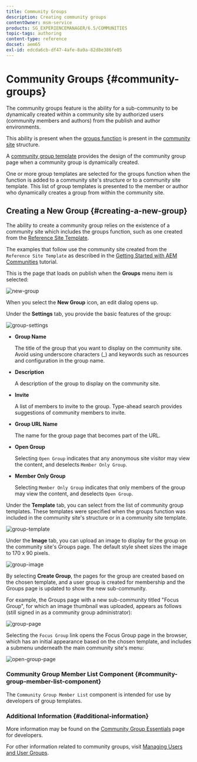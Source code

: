 ```yaml
---
title: Community Groups
description: Creating community groups
contentOwner: msm-service
products: SG_EXPERIENCEMANAGER/6.5/COMMUNITIES
topic-tags: authoring
content-type: reference
docset: aem65
exl-id: edcda6cb-df47-4afe-8a9a-82d8e386fe05
---
```

# Community Groups {#community-groups}

The community groups feature is the ability for a sub-community to be dynamically created within a community site by authorized users (community members and authors) from the publish and author environments.

This ability is present when the [groups function](/help/communities/functions.md#groups-function) is present in the [community site](/help/communities/sites-console.md) structure.

A [community group template](/help/communities/tools-groups.md) provides the design of the community group page when a community group is dynamically created.

One or more group templates are selected for the groups function when the function is added to a community site's structure or to a community site template. This list of group templates is presented to the member or author who dynamically creates a group from within the community site.

## Creating a New Group {#creating-a-new-group}

The ability to create a community group relies on the existence of a community site which includes the groups function, such as one created from the [Reference Site Template](/help/communities/sites.md).

The examples that follow use the community site created from the `Reference Site Template` as described in the [Getting Started with AEM Communities](/help/communities/getting-started.md) tutorial.

This is the page that loads on publish when the **Groups** menu item is selected:

![new-group](assets/new-group.png)

When you select the **New Group** icon, an edit dialog opens up.

Under the **Settings** tab, you provide the basic features of the group:

![group-settings](assets/group-settings.png)

* **Group Name**
  
  The title of the group that you want to display on the community site. Avoid using underscore characters (_) and keywords such as resources and configuration in the group name.  

* **Description**
  
  A description of the group to display on the community site.

* **Invite**
  
  A list of members to invite to the group. Type-ahead search provides suggestions of community members to invite.

* **Group URL Name**
  
  The name for the group page that becomes part of the URL.

* **Open Group**
  
  Selecting `Open Group` indicates that any anonymous site visitor may view the content, and deselects `Member Only Group`.

* **Member Only Group**
  
  Selecting `Member Only Group` indicates that only members of the group may view the content, and deselects `Open Group`.

Under the **Template** tab, you can select from the list of community group templates. These templates were specified when the groups function was included in the community site's structure or in a community site template.

![group-template](assets/group-template.png)

Under the **Image** tab, you can upload an image to display for the group on the community site's Groups page. The default style sheet sizes the image to 170 x 90 pixels.

![group-image](assets/group-image.png)

By selecting **Create Group**, the pages for the group are created based on the chosen template, and a user group is created for membership and the Groups page is updated to show the new sub-community.

For example, the Groups page with a new sub-community titled "Focus Group", for which an image thumbnail was uploaded, appears as follows (still signed in as a community group administrator):

![group-page](assets/group-page.png)

Selecting the `Focus Group` link opens the Focus Group page in the browser, which has an initial appearance based on the chosen template, and includes a submenu underneath the main community site's menu:

![open-group-page](assets/open-group-page.png)

### Community Group Member List Component {#community-group-member-list-component}

The `Community Group Member List` component is intended for use by developers of group templates.

### Additional Information {#additional-information}

More information may be found on the [Community Group Essentials](/help/communities/essentials-groups.md) page for developers.

For other information related to community groups, visit [Managing Users and User Groups](/help/communities/users.md).
